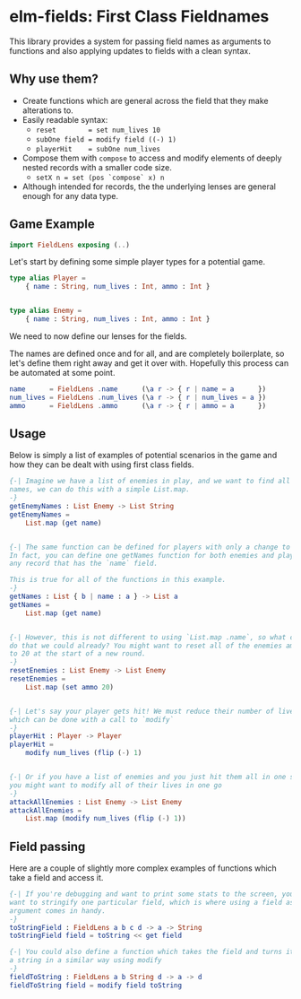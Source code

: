# elm-fields: First Class Fieldnames
This library provides a system for passing field names as arguments to functions
and also applying updates to fields with a clean syntax.

## Why use them?

- Create functions which are general across the field that they make alterations
  to.
- Easily readable syntax:
  - `reset        = set num_lives 10`
  - `subOne field = modify field ((-) 1)`
  - `playerHit    = subOne num_lives`
- Compose them with `compose` to access and modify elements of deeply nested
  records with a smaller code size.
  - ``setX n = set (pos `compose` x) n`` 
- Although intended for records, the the underlying lenses are general enough
  for any data type. 

## Game Example

```elm
import FieldLens exposing (..)
```

Let's start by defining some simple player types for a potential game.

```elm
type alias Player =
    { name : String, num_lives : Int, ammo : Int }


type alias Enemy =
    { name : String, num_lives : Int, ammo : Int }
```

We need to now define our lenses for the fields.

The names are defined once and for all, and are completely boilerplate, so let's
define them right away and get it over with. Hopefully this process can be
automated at some point.

```elm
name      = FieldLens .name      (\a r -> { r | name = a      })
num_lives = FieldLens .num_lives (\a r -> { r | num_lives = a })
ammo      = FieldLens .ammo      (\a r -> { r | ammo = a      })
```
 
## Usage
Below is simply a list of examples of potential scenarios in the game and how
they can be dealt with using first class fields.

```elm
{-| Imagine we have a list of enemies in play, and we want to find all of their
names, we can do this with a simple List.map.
-}
getEnemyNames : List Enemy -> List String
getEnemyNames =
    List.map (get name)


{-| The same function can be defined for players with only a change to the type.
In fact, you can define one getNames function for both enemies and players, or
any record that has the `name` field.

This is true for all of the functions in this example.
-}
getNames : List { b | name : a } -> List a
getNames =
    List.map (get name)


{-| However, this is not different to using `List.map .name`, so what can we
do that we could already? You might want to reset all of the enemies ammo
to 20 at the start of a new round. 
-}
resetEnemies : List Enemy -> List Enemy
resetEnemies =
    List.map (set ammo 20)


{-| Let's say your player gets hit! We must reduce their number of lives,
which can be done with a call to `modify`
-}
playerHit : Player -> Player
playerHit =
    modify num_lives (flip (-) 1)


{-| Or if you have a list of enemies and you just hit them all in one shot,
you might want to modify all of their lives in one go
-}
attackAllEnemies : List Enemy -> List Enemy
attackAllEnemies =
    List.map (modify num_lives (flip (-) 1))
```
## Field passing

Here are a couple of slightly more complex examples of functions which take
a field and access it.

```elm
{-| If you're debugging and want to print some stats to the screen, you might
want to stringify one particular field, which is where using a field as an
argument comes in handy.
-}
toStringField : FieldLens a b c d -> a -> String
toStringField field = toString << get field

{-| You could also define a function which takes the field and turns it into
a string in a similar way using modify
-}
fieldToString : FieldLens a b String d -> a -> d
fieldToString field = modify field toString
```